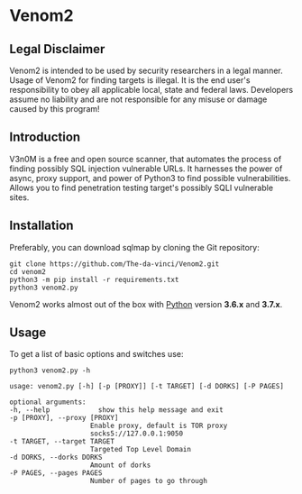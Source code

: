 # Venom2

Legal Disclaimer
----
Venom2 is intended to be used by security researchers in a legal manner.
Usage of Venom2 for finding targets is illegal. It is the end user's responsibility to obey all applicable local, state and
federal laws. Developers assume no liability and are not responsible for any misuse or damage caused by this program!

Introduction
----
V3n0M is a free and open source scanner, that automates the process of finding possibly SQL injection vulnerable URLs. It harnesses the power of async, proxy support, and power of Python3 to find possible vulnerabilities. Allows you to find penetration testing target's possibly SQLI vulnerable sites.

Installation
----
Preferably, you can download sqlmap by cloning the Git repository:

    git clone https://github.com/The-da-vinci/Venom2.git
    cd venom2
    python3 -m pip install -r requirements.txt
    python3 venom2.py

Venom2 works almost out of the box with [Python](http://www.python.org/download/) version **3.6.x** and **3.7.x**.

Usage
----
To get a list of basic options and switches use:

    python3 venom2.py -h

    usage: venom2.py [-h] [-p [PROXY]] [-t TARGET] [-d DORKS] [-P PAGES]

    optional arguments:
    -h, --help            show this help message and exit
    -p [PROXY], --proxy [PROXY]
                        Enable proxy, default is TOR proxy
                        socks5://127.0.0.1:9050
    -t TARGET, --target TARGET
                        Targeted Top Level Domain
    -d DORKS, --dorks DORKS
                        Amount of dorks
    -P PAGES, --pages PAGES
                        Number of pages to go through
